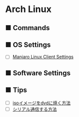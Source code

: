 # Arch Linux
## ■ Commands
## ■ OS Settings
- [ ] [Manjaro Linux Client Settings](After_Install)
## ■ Software Settings
## ■ Tips
- [ ] [isoイメージをdvdに焼く方法](dvd_burn)
- [ ] [シリアル通信する方法](serial)
